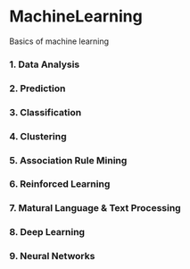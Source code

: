 # MachineLearning
Basics of machine learning

### 1. Data Analysis


### 2. Prediction


### 3. Classification


### 4. Clustering


### 5. Association Rule Mining


### 6. Reinforced Learning 


### 7. Matural Language & Text Processing


### 8. Deep Learning


### 9. Neural Networks